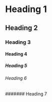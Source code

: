 # Heading 1
## Heading 2
### Heading 3
#### Heading 4
##### Heading 5
###### Heading 6
####### Heading 7
